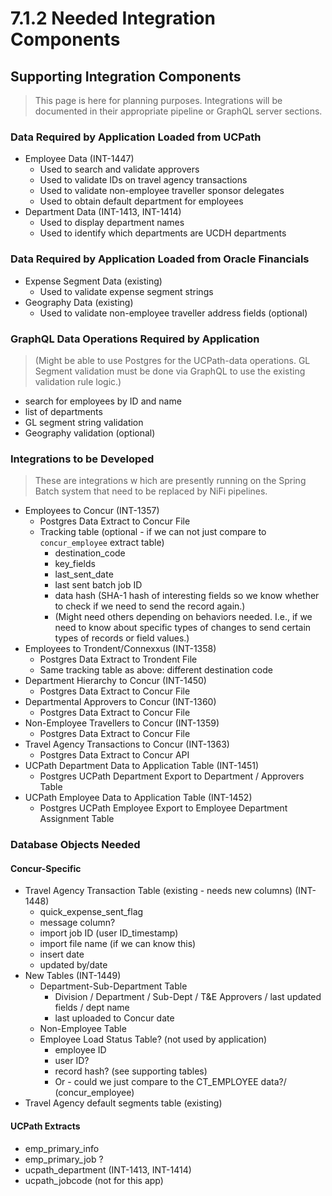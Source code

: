 # 7.1.2 Needed Integration Components

## Supporting Integration Components

> This page is here for planning purposes.  Integrations will be documented in their appropriate pipeline or GraphQL server sections.

### Data Required by Application Loaded from UCPath

* Employee Data (INT-1447)
  * Used to search and validate approvers
  * Used to validate IDs on travel agency transactions
  * Used to validate non-employee traveller sponsor delegates
  * Used to obtain default department for employees
* Department Data (INT-1413, INT-1414)
  * Used to display department names
  * Used to identify which departments are UCDH departments

### Data Required by Application Loaded from Oracle Financials

* Expense Segment Data (existing)
  * Used to validate expense segment strings
* Geography Data (existing)
  * Used to validate non-employee traveller address fields (optional)

### GraphQL Data Operations Required by Application

> (Might be able to use Postgres for the UCPath-data operations.  GL Segment validation must be done via GraphQL to use the existing validation rule logic.)

* search for employees by ID and name
* list of departments
* GL segment string validation
* Geography validation (optional)

### Integrations to be Developed

> These are integrations w  hich are presently running on the Spring Batch system that need to be replaced by NiFi pipelines.

* Employees to Concur (INT-1357)
  * Postgres Data Extract to Concur File
  * Tracking table (optional - if we can not just compare to `concur_employee` extract table)
    * destination_code
    * key_fields
    * last_sent_date
    * last sent batch job ID
    * data hash (SHA-1 hash of interesting fields so we know whether to check if we need to send the record again.)
    * (Might need others depending on behaviors needed.  I.e., if we need to know about specific types of changes to send certain types of records or field values.)
* Employees to Trondent/Connexxus (INT-1358)
  * Postgres Data Extract to Trondent File
  * Same tracking table as above: different destination code
* Department Hierarchy to Concur (INT-1450)
  * Postgres Data Extract to Concur File
* Departmental Approvers to Concur (INT-1360)
  * Postgres Data Extract to Concur File
* Non-Employee Travellers to Concur (INT-1359)
  * Postgres Data Extract to Concur File
* Travel Agency Transactions to Concur (INT-1363)
  * Postgres Data Extract to Concur API
* UCPath Department Data to Application Table (INT-1451)
  * Postgres UCPath Department Export to Department / Approvers Table
* UCPath Employee Data to Application Table (INT-1452)
  * Postgres UCPath Employee Export to Employee Department Assignment Table


### Database Objects Needed

#### Concur-Specific

* Travel Agency Transaction Table (existing - needs new columns)  (INT-1448)
  * quick_expense_sent_flag
  * message column?
  * import job ID (user ID_timestamp)
  * import file name (if we can know this)
  * insert date
  * updated by/date
* New Tables (INT-1449)
  * Department-Sub-Department Table
    * Division / Department / Sub-Dept / T&E Approvers / last updated fields / dept name
    * last uploaded to Concur date
  * Non-Employee Table
  * Employee Load Status Table? (not used by application)
    * employee ID
    * user ID?
    * record hash? (see supporting tables)
    * Or - could we just compare to the CT_EMPLOYEE data?/ (concur_employee)
* Travel Agency default segments table (existing)

#### UCPath Extracts

* emp_primary_info
* emp_primary_job ?
* ucpath_department (INT-1413, INT-1414)
* ucpath_jobcode (not for this app)
